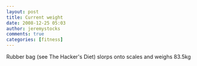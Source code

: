 ```yaml
---
layout: post
title: Current weight
date: 2008-12-25 05:03
author: jeremystocks
comments: true
categories: [fitness]
---
```

Rubber bag (see The Hacker's Diet) slorps onto scales and weighs 83.5kg
